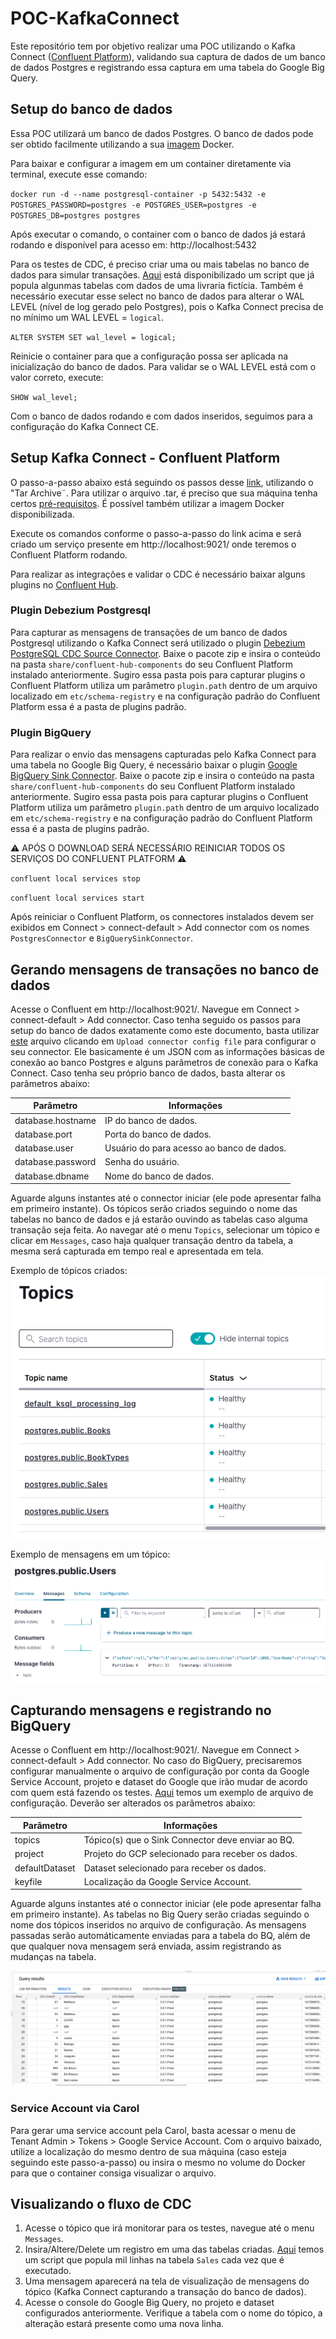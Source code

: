 # POC-KafkaConnect
Este repositório tem por objetivo realizar uma POC utilizando o Kafka Connect ([Confluent Platform](https://developer.confluent.io/)), validando sua captura de dados de um banco de dados Postgres e registrando essa captura em uma tabela do Google Big Query.

## Setup do banco de dados
Essa POC utilizará um banco de dados Postgres. O banco de dados pode ser obtido facilmente utilizando a sua [imagem](https://hub.docker.com/_/postgres) Docker. 

Para baixar e configurar a imagem em um container diretamente via terminal, execute esse comando:

`docker run -d --name postgresql-container -p 5432:5432 -e POSTGRES_PASSWORD=postgres -e POSTGRES_USER=postgres -e POSTGRES_DB=postgres postgres`

Após executar o comando, o container com o banco de dados já estará rodando e disponível para acesso em: http://localhost:5432

Para os testes de CDC, é preciso criar uma ou mais tabelas no banco de dados para simular transações. [Aqui](scripts/create_tables.sql) está disponibilizado um script que já popula algunmas tabelas com dados de uma livraria fictícia. Também é necessário executar esse select no banco de dados para alterar o WAL LEVEL (nível de log gerado pelo Postgres), pois o Kafka Connect precisa de no mínimo um WAL LEVEL = `logical`.

`ALTER SYSTEM SET wal_level = logical;`

Reinicie o container para que a configuração possa ser aplicada na inicialização do banco de dados. Para validar se o WAL LEVEL está com o valor correto, execute:

`SHOW wal_level;`

Com o banco de dados rodando e com dados inseridos, seguimos para a configuração do Kafka Connect CE.

## Setup Kafka Connect - Confluent Platform
O passo-a-passo abaixo está seguindo os passos desse [link](https://docs.confluent.io/platform/current/platform-quickstart.html#step-1-download-and-start-cp
), utilizando o "Tar Archive˜. Para utilizar o arquivo .tar, é preciso que sua máquina tenha certos [pré-requisitos](https://docs.confluent.io/platform/current/platform-quickstart.html#prerequisites). É possível também utilizar a imagem Docker disponibilizada.

Execute os comandos conforme o passo-a-passo do link acima e será criado um serviço presente em http://localhost:9021/ onde teremos o Confluent Platform rodando.

Para realizar as integrações e validar o CDC é necessário baixar alguns plugins no [Confluent Hub](https://www.confluent.io/hub/).
### Plugin Debezium Postgresql

Para capturar as mensagens de transações de um banco de dados Postgresql utilizando o Kafka Connect será utilizado o plugin [Debezium PostgreSQL CDC Source Connector](https://www.confluent.io/hub/debezium/debezium-connector-postgresql). Baixe o pacote zip e insira o conteúdo na pasta `share/confluent-hub-components` do seu Confluent Platform instalado anteriormente. Sugiro essa pasta pois para capturar plugins o Confluent Platform utiliza um parâmetro `plugin.path` dentro de um arquivo localizado em `etc/schema-registry` e na configuração padrão do Confluent Platform essa é a pasta de plugins padrão.

### Plugin BigQuery
Para realizar o envio das mensagens capturadas pelo Kafka Connect para uma tabela no Google Big Query, é necessário baixar o plugin [Google BigQuery Sink Connector](https://www.confluent.io/hub/wepay/kafka-connect-bigquery). Baixe o pacote zip e insira o conteúdo na pasta `share/confluent-hub-components` do seu Confluent Platform instalado anteriormente. Sugiro essa pasta pois para capturar plugins o Confluent Platform utiliza um parâmetro `plugin.path` dentro de um arquivo localizado em `etc/schema-registry` e na configuração padrão do Confluent Platform essa é a pasta de plugins padrão.

⚠ APÓS O DOWNLOAD SERÁ NECESSÁRIO REINICIAR TODOS OS SERVIÇOS DO CONFLUENT PLATFORM ⚠ 

`confluent local services stop`

`confluent local services start`

Após reiniciar o Confluent Platform, os connectores instalados devem ser exibidos em Connect > connect-default > Add connector com os nomes `PostgresConnector` e `BigQuerySinkConnector`.

## Gerando mensagens de transações no banco de dados
Acesse o Confluent em http://localhost:9021/. Navegue em Connect > connect-default > Add connector.
Caso tenha seguido os passos para setup do banco de dados exatamente como este documento, basta utilizar [este](connectors/connector_postgres_config.json) arquivo clicando em `Upload connector config file` para configurar o seu connector. Ele basicamente é um JSON com as informações básicas de conexão ao banco Postgres e alguns parâmetros de conexão para o Kafka Connect. Caso tenha seu próprio banco de dados, basta alterar os parâmetros abaixo:

| Parâmetro | Informações |
| --- | --- |
| database.hostname | IP do banco de dados. | 
| database.port | Porta do banco de dados. |
| database.user | Usuário do para acesso ao banco de dados. |
| database.password | Senha do usuário. | 
| database.dbname | Nome do banco de dados. |

Aguarde alguns instantes até o connector iniciar (ele pode apresentar falha em primeiro instante). Os tópicos serão criados seguindo o nome das tabelas no banco de dados e já estarão ouvindo as tabelas caso alguma transação seja feita. Ao navegar até o menu `Topics`, selecionar um tópico e clicar em `Messages`, caso haja qualquer transação dentro da tabela, a mesma será capturada em tempo real e apresentada em tela.

Exemplo de tópicos criados:
![topics](lib/topics.png)

Exemplo de mensagens em um tópico:
![messages](lib/messages.png)

## Capturando mensagens e registrando no BigQuery
Acesse o Confluent em http://localhost:9021/. Navegue em Connect > connect-default > Add connector.
No caso do BigQuery, precisaremos configurar manualmente o arquivo de configuração por conta da Google Service Account, projeto e dataset do Google que irão mudar de acordo com quem está fazendo os testes. [Aqui](connectors/connector_BigQuery_config.json) temos um exemplo de arquivo de configuração. Deverão ser alterados os parâmetros abaixo:

| Parâmetro | Informações |
| --- | --- |
| topics | Tópico(s) que o Sink Connector deve enviar ao BQ. | 
| project | Projeto do GCP selecionado para receber os dados. |
| defaultDataset | Dataset selecionado para receber os dados. |
| keyfile | Localização da Google Service Account. |

Aguarde alguns instantes até o connector iniciar (ele pode apresentar falha em primeiro instante). As tabelas no Big Query serão criadas seguindo o nome dos tópicos inseridos no arquivo de configuração. As mensagens passadas serão automáticamente enviadas para a tabela do BQ, além de que qualquer nova mensagem será enviada, assim registrando as mudanças na tabela.

![bigquery](lib/bigquery.png)

### Service Account via Carol
Para gerar uma service account pela Carol, basta acessar o menu de Tenant Admin > Tokens > Google Service Account. Com o arquivo baixado, utilize a localização do mesmo dentro de sua máquina (caso esteja seguindo este passo-a-passo) ou insira o mesmo no volume do Docker para que o container consiga visualizar o arquivo.

## Visualizando o fluxo de CDC
1. Acesse o tópico que irá monitorar para os testes, navegue até o menu `Messages`.
2. Insira/Altere/Delete um registro em uma das tabelas criadas. [Aqui](scripts/postgresadddata.py) temos um script que popula mil linhas na tabela `Sales` cada vez que é executado.
3. Uma mensagem aparecerá na tela de visualização de mensagens do tópico (Kafka Connect capturando a transação do banco de dados).
4. Acesse o console do Google Big Query, no projeto e dataset configurados anteriormente. Verifique a tabela com o nome do tópico, a alteração estará presente como uma nova linha.

